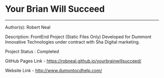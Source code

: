 # Your Brian Will Succeed 
---
Author(s): Robert Neal 

Description: FrontEnd Project (Static Files Only) Developed for Dummont Innovative Technologies under contract with Sha Digital marketing. 

Project Status : Completed

GitHub Pages Link - https://robneal.github.io/yourbrainwillsucceed/

Website Link - http://www.dumontocdhelp.com/
